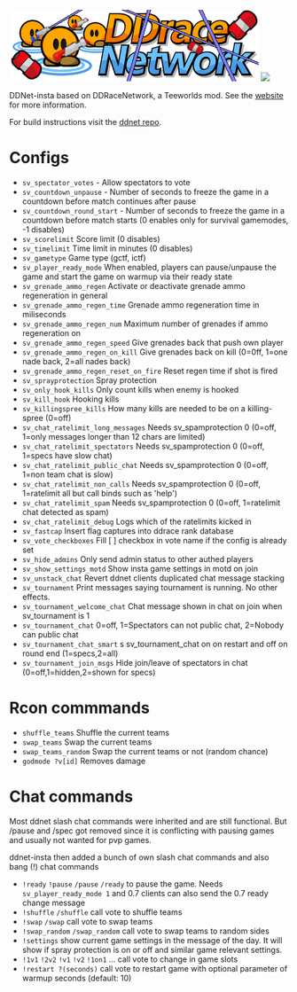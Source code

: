 [![DDraceNetwork](other/ddnet-insta.png)](https://ddnet.tw) [![](https://github.com/ZillyInsta/ddnet-insta/workflows/Build/badge.svg)](https://github.com/ZillyInsta/ddnet-insta/actions?query=workflow%3ABuild+event%3Apush+branch%3Amaster)

DDNet-insta based on DDRaceNetwork, a Teeworlds mod. See the [website](https://ddnet.tw) for more information.

For build instructions visit the [ddnet repo](https://github.com/ddnet/ddnet).

# Configs

+ `sv_spectator_votes` - Allow spectators to vote
+ `sv_countdown_unpause` - Number of seconds to freeze the game in a countdown before match continues after pause
+ `sv_countdown_round_start` - Number of seconds to freeze the game in a countdown before match starts (0 enables only for survival gamemodes, -1 disables)
+ `sv_scorelimit` Score limit (0 disables)
+ `sv_timelimit` Time limit in minutes (0 disables)
+ `sv_gametype` Game type (gctf, ictf)
+ `sv_player_ready_mode` When enabled, players can pause/unpause the game and start the game on warmup via their ready state
+ `sv_grenade_ammo_regen` Activate or deactivate grenade ammo regeneration in general
+ `sv_grenade_ammo_regen_time` Grenade ammo regeneration time in miliseconds
+ `sv_grenade_ammo_regen_num` Maximum number of grenades if ammo regeneration on
+ `sv_grenade_ammo_regen_speed` Give grenades back that push own player
+ `sv_grenade_ammo_regen_on_kill` Give grenades back on kill (0=0ff, 1=one nade back, 2=all nades back)
+ `sv_grenade_ammo_regen_reset_on_fire` Reset regen time if shot is fired
+ `sv_sprayprotection` Spray protection
+ `sv_only_hook_kills` Only count kills when enemy is hooked
+ `sv_kill_hook` Hooking kills
+ `sv_killingspree_kills` How many kills are needed to be on a killing-spree (0=off)
+ `sv_chat_ratelimit_long_messages` Needs sv_spamprotection 0 (0=off, 1=only messages longer than 12 chars are limited)
+ `sv_chat_ratelimit_spectators` Needs sv_spamprotection 0 (0=off, 1=specs have slow chat)
+ `sv_chat_ratelimit_public_chat` Needs sv_spamprotection 0 (0=off, 1=non team chat is slow)
+ `sv_chat_ratelimit_non_calls` Needs sv_spamprotection 0 (0=off, 1=ratelimit all but call binds such as 'help')
+ `sv_chat_ratelimit_spam` Needs sv_spamprotection 0 (0=off, 1=ratelimit chat detected as spam)
+ `sv_chat_ratelimit_debug` Logs which of the ratelimits kicked in
+ `sv_fastcap` Insert flag captures into ddrace rank database
+ `sv_vote_checkboxes` Fill [ ] checkbox in vote name if the config is already set
+ `sv_hide_admins` Only send admin status to other authed players
+ `sv_show_settings_motd` Show insta game settings in motd on join
+ `sv_unstack_chat` Revert ddnet clients duplicated chat message stacking
+ `sv_tournament` Print messages saying tournament is running. No other effects.
+ `sv_tournament_welcome_chat` Chat message shown in chat on join when sv_tournament is 1
+ `sv_tournament_chat` 0=off, 1=Spectators can not public chat, 2=Nobody can public chat
+ `sv_tournament_chat_smart` s sv_tournament_chat on on restart and off on round end (1=specs,2=all)
+ `sv_tournament_join_msgs` Hide join/leave of spectators in chat (0=off,1=hidden,2=shown for specs)

# Rcon commmands

+ `shuffle_teams` Shuffle the current teams
+ `swap_teams` Swap the current teams
+ `swap_teams_random` Swap the current teams or not (random chance)
+ `godmode ?v[id]` Removes damage


# Chat commands

Most ddnet slash chat commands were inherited and are still functional.
But /pause and /spec got removed since it is conflicting with pausing games and usually not wanted for pvp games.

ddnet-insta then added a bunch of own slash chat commands and also bang (!) chat commands

+ `!ready` `!pause` `/pause` `/ready` to pause the game. Needs `sv_player_ready_mode 1` and 0.7 clients can also send the 0.7 ready change message
+ `!shuffle` `/shuffle` call vote to shuffle teams
+ `!swap` `/swap` call vote to swap teams
+ `!swap_random` `/swap_random` call vote to swap teams to random sides
+ `!settings` show current game settings in the message of the day. It will show if spray protection is on or off and similar game relevant settings.
+ `!1v1` `!2v2` `!v1` `!v2` `!1on1` ... call vote to change in game slots
+ `!restart ?(seconds)` call vote to restart game with optional parameter of warmup seconds (default: 10)
